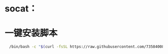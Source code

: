 # socat：
# 一键安装脚本
```bash
  /bin/bash -c "$(curl -fsSL https://raw.githubusercontent.com/735840086/socat/main/install.sh)"
```
